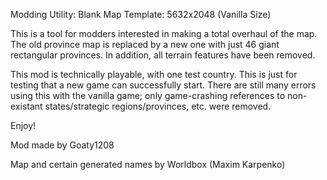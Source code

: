 Modding Utility: Blank Map Template: 5632x2048 (Vanilla Size)

This is a tool for modders interested in making a total overhaul of the map. The old province map is replaced by a new one with just 46 giant rectangular provinces. In addition, all terrain features have been removed.

This mod is technically playable, with one test country. This is just for testing that a new game can successfully start. There are still many errors using this with the vanilla game; only game-crashing references to non-existant states/strategic regions/provinces, etc. were removed.

Enjoy!


Mod made by Goaty1208

Map and certain generated names by Worldbox (Maxim Karpenko)